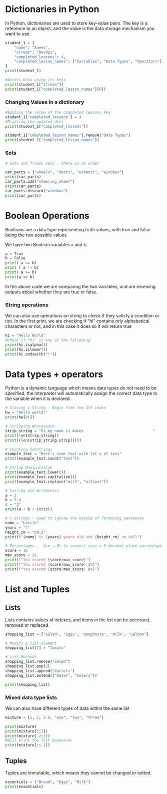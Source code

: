 # Dictionaries in Python

In Python, dictionaries are used to store key-value pairs. The key is a reference to an object, and the value is the data storage mechanism you want to use.

```python
student_1 = {
    "name": "Anees",
    "stream": "DevOps",
    "completed_lessons": 4,
    "completed_lesson_names": ["Variables", "Data Types", "Operators"]
}
print(student_1)

#Access Data using its keys
print(student_1["stream"])
print(student_1["completed_lesson_names"][0])


```
### Changing Values in a dictionary
```python
#Editing the value of the completed lessons key
student_1["completed_lessons"] = 3
#Printing the updated dict
print(student_1["completed_lessons"])

student_1["completed_lesson_names"].remove("Data Types")
print(student_1["completed_lesson_names"])
```
### Sets
```python
# Sets and frozen sets - there is no order

car_parts = {"wheels", "doors", "exhaust", "windows"}
print(car_parts)
car_parts.add("steering_wheel")
print(car_parts)
car_parts.discard("windows")
print(car_parts)
```

# Boolean Operations
Booleans are a data type representing truth values, with true and false being the two possible values

We have two Boolean variables `a` and `b`.

```python
a = True
b = False
print( a == b)
print ( a != b)
print( a >= b)
print(a <= b)
```
In the above code we are comparing the two variables, and are receiving outputs about whether they are true or false.
### String operations
We can also use operations on string to check if they satisfy a condition or not. In the first print, we are checking if "hi" contains orly alphabetical characters or not, and in this case it does so it will return true
```python
hi = "Hello World"
#Check if "hi" is any of the following
print(hi.isalpha())
print(hi.islower())
print(hi.endswith("!"))
```
# Data types + operators
Python is a dynamic language which means data types do not need to be specified, the interpreter will automatically assign the correct data type to the variable when it is declared.
```python
# Slicing a String - Begin from the 4th index
hw = "Hello world!"
print(hw[4:])

# Stripping Whitespace
strip_string = "Hi my name is Anees                               "
print(len(strip_string))
print((len(strip_string.strip())))

# Counting Substrings
example_text = "Here's some text with lot's of text"
print(example_text.count("text"))

# String Manipulation
print(example_text.lower())
print(example_text.capitalize())
print(example_text.replace("with", "without"))

# Casting and Arithmetic
a = 2
b = 5.4
c = "3"
print(a + b + int(c))

# F-Strings - Used to ignore the hassle of formating sentences
name = "Lassie"
years = "7"
height_cm = "60.2"
print(f"{name} is {years} years old and {height_cm} cm tall")

# Percentages -  Use :.0% to convert into a 0 decimal place percentage
score = 16
max_score = 26
print(f"You scored {score/max_score}")
print(f"You scored {score/max_score:.2%}")
print(f"You scored {score/max_score:.0%}")
```
# List and Tuples
## Lists

Lists contains values at indexes, and items in the list can be accessed, removed or replaced. 

```python
shopping_list = ["Salad", "Eggs", "Doughnuts", "Milk", "Salmon"]

# Modify a list element
shopping_list[2] = "Tomato"

# List Methods
shopping_list.remove("Salad")
shopping_list.pop(2)
shopping_list.append("Carrots")
shopping_list.extend(["Water", "Celery"])

print(shopping_list)
```
### Mixed data type lists
We can also have different types of data within the same list
```python
mixture = [1, 2, 3.0, "one", "Two", "three"]

print(mixture)
print(mixture[1:3])
print(mixture[-2::])
#Will print the list backwards
print(mixture[::-1])
```
## Tuples
Tuples are immutable, which means they cannot be changed or edited.
```python
essentials = ("Bread", "Eggs", "Milk")
print(essentials)
```